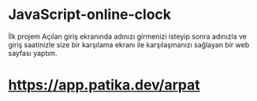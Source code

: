 # JavaScript-online-clock
İlk projem
Açılan giriş ekranında   adınızı girmenizi  isteyip sonra adınızla ve giriş saatinizle size bir karşılama ekranı ile karşılaşmanızı sağlayan bir web sayfası yaptım.
# <https://app.patika.dev/arpat>
